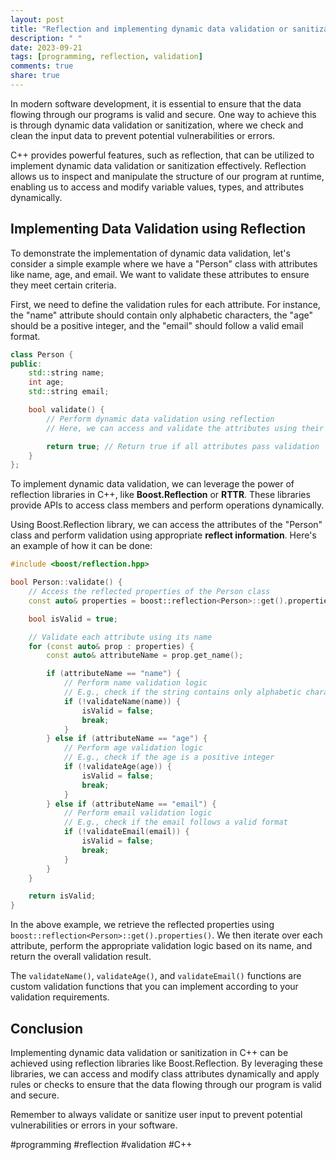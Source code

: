 ```yaml
---
layout: post
title: "Reflection and implementing dynamic data validation or sanitization in C++."
description: " "
date: 2023-09-21
tags: [programming, reflection, validation]
comments: true
share: true
---
```


In modern software development, it is essential to ensure that the data flowing through our programs is valid and secure. One way to achieve this is through dynamic data validation or sanitization, where we check and clean the input data to prevent potential vulnerabilities or errors.

C++ provides powerful features, such as reflection, that can be utilized to implement dynamic data validation or sanitization effectively. Reflection allows us to inspect and manipulate the structure of our program at runtime, enabling us to access and modify variable values, types, and attributes dynamically.

## Implementing Data Validation using Reflection

To demonstrate the implementation of dynamic data validation, let's consider a simple example where we have a "Person" class with attributes like name, age, and email. We want to validate these attributes to ensure they meet certain criteria.

First, we need to define the validation rules for each attribute. For instance, the "name" attribute should contain only alphabetic characters, the "age" should be a positive integer, and the "email" should follow a valid email format.

```cpp
class Person {
public:
    std::string name;
    int age;
    std::string email;

    bool validate() {
        // Perform dynamic data validation using reflection
        // Here, we can access and validate the attributes using their names

        return true; // Return true if all attributes pass validation
    }
};
```

To implement dynamic data validation, we can leverage the power of reflection libraries in C++, like **Boost.Reflection** or **RTTR**. These libraries provide APIs to access class members and perform operations dynamically.

Using Boost.Reflection library, we can access the attributes of the "Person" class and perform validation using appropriate **reflect information**. Here's an example of how it can be done:

```cpp
#include <boost/reflection.hpp>

bool Person::validate() {
    // Access the reflected properties of the Person class
    const auto& properties = boost::reflection<Person>::get().properties();

    bool isValid = true;

    // Validate each attribute using its name
    for (const auto& prop : properties) {
        const auto& attributeName = prop.get_name();

        if (attributeName == "name") {
            // Perform name validation logic
            // E.g., check if the string contains only alphabetic characters
            if (!validateName(name)) {
                isValid = false;
                break;
            }
        } else if (attributeName == "age") {
            // Perform age validation logic
            // E.g., check if the age is a positive integer
            if (!validateAge(age)) {
                isValid = false;
                break;
            }
        } else if (attributeName == "email") {
            // Perform email validation logic
            // E.g., check if the email follows a valid format
            if (!validateEmail(email)) {
                isValid = false;
                break;
            }
        }
    }

    return isValid;
}
```

In the above example, we retrieve the reflected properties using `boost::reflection<Person>::get().properties()`. We then iterate over each attribute, perform the appropriate validation logic based on its name, and return the overall validation result.

The `validateName()`, `validateAge()`, and `validateEmail()` functions are custom validation functions that you can implement according to your validation requirements.

## Conclusion

Implementing dynamic data validation or sanitization in C++ can be achieved using reflection libraries like Boost.Reflection. By leveraging these libraries, we can access and modify class attributes dynamically and apply rules or checks to ensure that the data flowing through our program is valid and secure.

Remember to always validate or sanitize user input to prevent potential vulnerabilities or errors in your software.

#programming #reflection #validation #C++